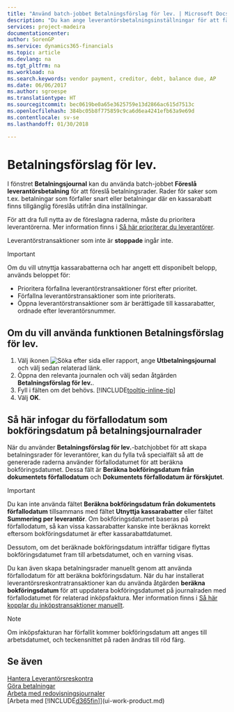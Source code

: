 ```yaml
---
title: "Använd batch-jobbet Betalningsförslag för lev. | Microsoft Docs"
description: "Du kan ange leverantörsbetalningsinställningar för att få förslag till betalningar som förfaller snart eller där en rabatt kan erhållas."
services: project-madeira
documentationcenter: 
author: SorenGP
ms.service: dynamics365-financials
ms.topic: article
ms.devlang: na
ms.tgt_pltfrm: na
ms.workload: na
ms.search.keywords: vendor payment, creditor, debt, balance due, AP
ms.date: 06/06/2017
ms.author: sgroespe
ms.translationtype: HT
ms.sourcegitcommit: bec0619be0a65e3625759e13d2866ac615d7513c
ms.openlocfilehash: 384bc05b8f775859c9ca6d6ea4241efb63a9e69d
ms.contentlocale: sv-se
ms.lasthandoff: 01/30/2018

---
```

# <a name="suggest-vendor-payments"></a>Betalningsförslag för lev.
I fönstret **Betalningsjournal** kan du använda batch-jobbet **Föreslå leverantörsbetalning** för att föreslå betalningsrader. Rader för saker som t.ex. betalningar som förfaller snart eller betalningar där en kassarabatt finns tillgänglig föreslås utifrån dina inställningar.

För att dra full nytta av de föreslagna raderna, måste du prioritera leverantörerna. Mer information finns i [Så här prioriterar du leverantörer](purchasing-how-prioritize-vendors.md).  

Leverantörstransaktioner som inte är **stoppade** ingår inte.  

> [!IMPORTANT]  
>   Om du vill utnyttja kassarabatterna och har angett ett disponibelt belopp, används beloppet för:  

* Prioritera förfallna leverantörstransaktioner först efter prioritet.  
* Förfallna leverantörstransaktioner som inte prioriterats.  
* Öppna leverantörstransaktioner som är berättigade till kassarabatter, ordnade efter leverantörsnummer.  

## <a name="to-use-the-suggest-vendor-payments-function"></a>Om du vill använda funktionen Betalningsförslag för lev.
1. Välj ikonen ![Söka efter sida eller rapport](media/ui-search/search_small.png "Ikonen Söka efter sida eller rapport"), ange **Utbetalningsjournal** och välj sedan relaterad länk.  
2. Öppna den relevanta journalen och välj sedan åtgärden **Betalningsförslag för lev.**.  
3. Fyll i fälten om det behövs. [!INCLUDE[tooltip-inline-tip](includes/tooltip-inline-tip_md.md)]  
4. Välj **OK**.  

## <a name="to-insert-the-due-date-as-posting-date-on-payment-journal-lines"></a>Så här infogar du förfallodatum som bokföringsdatum på betalningsjournalrader
När du använder **Betalningsförslag för lev.**-batchjobbet för att skapa betalningsrader för leverantörer, kan du fylla två specialfält så att de genererade raderna använder förfallodatumet för att beräkna bokföringsdatumet. Dessa fält är **Beräkna bokföringsdatum från dokumentets förfallodatum** och **Dokumentets förfallodatum är förskjutet**.  

> [!IMPORTANT]  
>   Du kan inte använda fältet **Beräkna bokföringsdatum från dokumentets förfallodatum** tillsammans med fältet **Utnyttja kassarabatter** eller fältet **Summering per leverantör**. Om bokföringsdatumet baseras på förfallodatum, så kan vissa kassarabatter kanske inte beräknas korrekt eftersom bokföringsdatumet är efter kassarabattdatumet.  

Dessutom, om det beräknade bokföringsdatum inträffar tidigare flyttas bokföringsdatumet fram till arbetsdatumet, och en varning visas.  

Du kan även skapa betalningsrader manuellt genom att använda förfallodatum för att beräkna bokföringsdatum. När du har installerat leverantörsreskontratransaktioner kan du använda åtgärden **beräkna bokföringsdatum** för att uppdatera bokföringsdatumet på journalraden med förfallodatumet för relaterad inköpsfaktura. Mer information finns i [Så här kopplar du inköpstransaktioner manuellt](payables-how-apply-purchase-transactions-manually.md).  

> [!NOTE]  
>   Om inköpsfakturan har förfallit kommer bokföringsdatum att anges till arbetsdatumet, och teckensnittet på raden ändras till röd färg.  

## <a name="see-also"></a>Se även
[Hantera Leverantörsreskontra](payables-manage-payables.md)  
[Göra betalningar](payables-make-payments.md)  
[Arbeta med redovisningsjournaler](ui-work-general-journals.md)  
[Arbeta med [!INCLUDE[d365fin](includes/d365fin_md.md)]](ui-work-product.md)  


